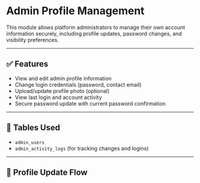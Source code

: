 # Admin Profile Management

This module allows platform administrators to manage their own account information securely, including profile updates, password changes, and visibility preferences.

---

## ✅ Features

- View and edit admin profile information
- Change login credentials (password, contact email)
- Upload/update profile photo (optional)
- View last login and account activity
- Secure password update with current password confirmation

---

## 🧩 Tables Used

- `admin_users`  
- `admin_activity_logs` (for tracking changes and logins)

---

## 🔐 Profile Update Flow

